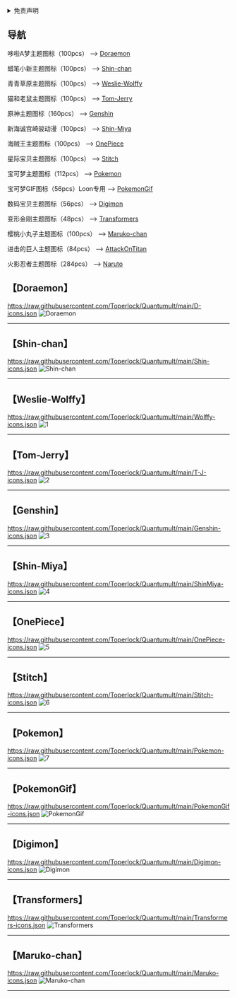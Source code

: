 
<details>
   <summary>免责声明</summary> 

本仓库中涉及的任何解锁和解密分析脚本仅用于资源共享和学习研究，不能保证其合法性，准确性，完整性和有效性，请根据情况自行判断。

间接使用脚本的任何用户，包括但不限于建立VPS或在某些行为违反国家/地区法律或相关法规的情况下进行传播, Toperlock 对于由此引起的任何隐私泄漏或其他后果概不负责。

请勿将本仓库内的任何内容用于商业或非法目的，否则后果自负。

如果任何单位或个人认为该项目的脚本可能涉嫌侵犯其权利，则应及时通知并提供身份证明，所有权证明，我将在收到认证文件后删除相关脚本。

Toperlock 对任何本仓库中包含的脚本在使用中可能出现的问题概不负责，包括但不限于由任何脚本错误导致的任何损失或损害.

您必须在下载后的24小时内从计算机或手机中完全删除以上内容。

任何以任何方式查看此项目的人或直接或间接使用该项目的任何脚本的使用者都应仔细阅读此声明。Toperlock 保留随时更改或补充此免责声明的权利。一旦使用并复制了任何本仓库相关脚本或其他内容，则视为您已接受此免责声明。

Toperlock 项目内所涉及图标、LOGO 仅为资源共享、学习参考之目的，不保证其合法性、正当性、准确性；切勿使用 Toperlock 项目做任何商业用途或牟利；
遵循避风港原则，若有图片和内容侵权，请在 Issues 告知，核实后删除，其版权均归原作者及其网站所有；
本人不对任何内容承担任何责任，包括但不限于任何内容错误导致的任何损失、损害；
其它人通过任何方式登陆本网站或直接、间接使用 Toperlock 项目相关资源，均应仔细阅读本声明，一旦使用、转载 Toperlock 项目任何相关教程或资源，即被视为您已接受此免责声明。

</details>

## 导航
哆啦A梦主题图标（100pcs）
--> [Doraemon](#doraemon)

蜡笔小新主题图标（100pcs）
--> [Shin-chan](#shin-chan)

青青草原主题图标（100pcs）
--> [Weslie-Wolffy](#weslie-wolffy)

猫和老鼠主题图标（100pcs）
--> [Tom-Jerry](#tom-jerry)

原神主题图标（160pcs）
--> [Genshin](#genshin)

新海诚宫崎骏动漫（100pcs）
--> [Shin-Miya](#shin-miya)

海贼王主题图标（100pcs）
--> [OnePiece](#onepiece)

星际宝贝主题图标（100pcs）
--> [Stitch](#stitch)

宝可梦主题图标（112pcs）
--> [Pokemon](#pokemon)

宝可梦GIF图标（56pcs）Loon专用
--> [PokemonGif](#pokemongif)

数码宝贝主题图标（56pcs）
--> [Digimon](#digimon)

变形金刚主题图标（48pcs）
--> [Transformers](#transformers)

樱桃小丸子主题图标（100pcs）
--> [Maruko-chan](#maruko-chan)

进击的巨人主题图标（84pcs）
--> [AttackOnTitan](https://raw.githubusercontent.com/Toperlock/Quantumult/main/AOT-icons.json)

火影忍者主题图标（284pcs）
--> [Naruto](https://raw.githubusercontent.com/Toperlock/Quantumult/main/Naruto-icons.json)

【Doraemon】
-----------------
https://raw.githubusercontent.com/Toperlock/Quantumult/main/D-icons.json
![Doraemon](https://github.com/Toperlock/Quantumult/assets/86833913/f4afbbe1-bf94-48d4-a985-351ace1bfac2)

-----------------
【Shin-chan】
----------------
https://raw.githubusercontent.com/Toperlock/Quantumult/main/Shin-icons.json
![Shin-chan](https://github.com/Toperlock/Quantumult/assets/86833913/340adeaf-3f12-496d-a516-826a7574b3ff)

----------------
【Weslie-Wolffy】
---------------
https://raw.githubusercontent.com/Toperlock/Quantumult/main/Wolffy-icons.json
![1](https://github.com/Toperlock/Quantumult/assets/86833913/120743ca-eb2f-4366-b318-a52799ab56a1)

---------------
【Tom-Jerry】
--------------
https://raw.githubusercontent.com/Toperlock/Quantumult/main/T-J-icons.json
![2](https://github.com/Toperlock/Quantumult/assets/86833913/8efcb8b8-4bfd-4b37-898f-f8fe6ea6d184)

--------------
【Genshin】
-------------
https://raw.githubusercontent.com/Toperlock/Quantumult/main/Genshin-icons.json
![3](https://github.com/Toperlock/Quantumult/assets/86833913/0472de62-85e1-4fcd-bf07-e4dfe2d8c0c9)


-------------
【Shin-Miya】
------------
https://raw.githubusercontent.com/Toperlock/Quantumult/main/ShinMiya-icons.json
![4](https://github.com/Toperlock/Quantumult/assets/86833913/716b28f6-8de8-4ca1-8781-e342fd1c4872)

------------
【OnePiece】
-----------
https://raw.githubusercontent.com/Toperlock/Quantumult/main/OnePiece-icons.json
![5](https://github.com/Toperlock/Quantumult/assets/86833913/40b25370-75a2-4ced-bc67-13622c160381)

-----------
【Stitch】
-----------
https://raw.githubusercontent.com/Toperlock/Quantumult/main/Stitch-icons.json
![6](https://github.com/Toperlock/Quantumult/assets/86833913/17370780-da36-46a2-b355-9c36255f13c1)

-----------
【Pokemon】
----------
https://raw.githubusercontent.com/Toperlock/Quantumult/main/Pokemon-icons.json
![7](https://github.com/Toperlock/Quantumult/assets/86833913/c35baf6f-a56c-4be7-ac8d-5a028b4c69eb)

----------
【PokemonGif】
---------
https://raw.githubusercontent.com/Toperlock/Quantumult/main/PokemonGif-icons.json
![PokemonGif](https://github.com/Toperlock/Quantumult/assets/86833913/f99c6cf0-db80-4d95-aab2-2d53a47fcb00)

---------
【Digimon】
--------
https://raw.githubusercontent.com/Toperlock/Quantumult/main/Digimon-icons.json
![Digimon](https://github.com/Toperlock/Quantumult/assets/86833913/834bba12-4501-413c-bd24-e9b4379db3cb)

--------
【Transformers】
-------
https://raw.githubusercontent.com/Toperlock/Quantumult/main/Transformers-icons.json
![Transformers](https://github.com/Toperlock/Quantumult/assets/86833913/1b3e4ef8-37d1-43e3-8fd7-b357c756211c)

-------
【Maruko-chan】
------
https://raw.githubusercontent.com/Toperlock/Quantumult/main/Maruko-icons.json
![Maruko-chan](https://github.com/Toperlock/Quantumult/assets/86833913/dca3196a-932a-476b-bd7b-41ec9b1d2c1e)

------






